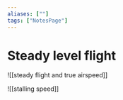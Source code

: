 ```yaml
---
aliases: [""]
tags: ["NotesPage"]
---
```


# Steady level flight

![[steady flight and true airspeed]]

![[stalling speed]]